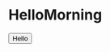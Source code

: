 # HelloMorning
<!DOCTYPE html>
<html>
<head>
	<title>Hello Morning</title>
</head>
<body>
 <p>
 	<button>Hello</button>
 </p>
</body>
</html>